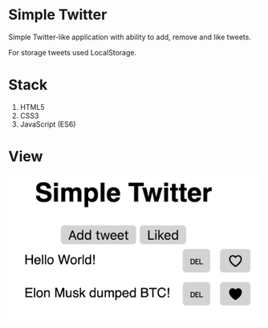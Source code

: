 # Simple Twitter
Simple Twitter-like application with ability to add, remove and like tweets.

For storage tweets used LocalStorage.

# Stack
1. HTML5
2. CSS3
3. JavaScript (ES6)

# View
![Main Page](Main.png)